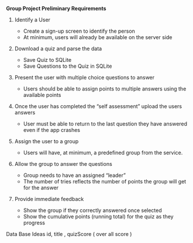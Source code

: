 **Group Project Preliminary Requirements**

1. Identify a User
	* Create a sign-up screen to identify the person
	* At minimum, users will already be available on the server side
	
2. Download a quiz and parse the data
	* Save Quiz to SQLite
	* Save Questions to the Quiz in SQLite
	
3. Present the user with multiple choice questions to answer
	* Users should be able to assign points to multiple answers using the available points
	
4. Once the user has completed the “self assessment” upload the users answers
	* User must be able to return to the last question they have answered even if the app crashes
	
5. Assign the user to a group
	* Users will have, at minimum, a predefined group from the service.
	
6. Allow the group to answer the questions
	* Group needs to have an assigned “leader”
	* The number of tries reflects the number of points the group will get for the answer
	
7. Provide immediate feedback
	* 	Show the group if they correctly answered once selected
	* 	Show the cumulative points (running total) for the quiz as they progress

Data Base Ideas
 id, title , quizScore ( over all score ) 
